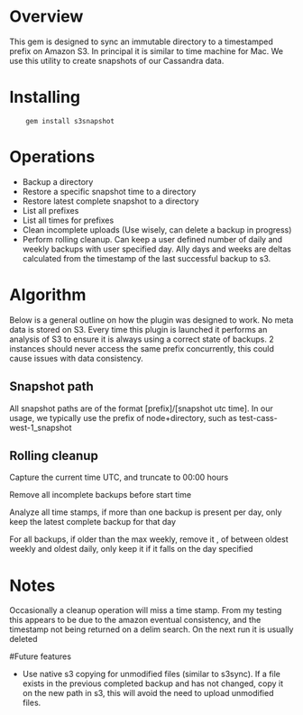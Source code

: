 # Overview

This gem is designed to sync an immutable directory to a timestamped prefix on Amazon S3.  In principal it is similar to time machine for Mac.  We use this utility to create snapshots of our Cassandra data.

# Installing

		gem install s3snapshot

# Operations

* Backup a directory
* Restore a specific snapshot time to a directory
* Restore latest complete snapshot to a directory
* List all prefixes
* List all times for prefixes
* Clean incomplete uploads (Use wisely, can delete a backup in progress)
* Perform rolling cleanup.  Can keep a user defined number of daily and weekly backups with user specified day.  Ally days and weeks are deltas calculated from the timestamp of the last successful backup to s3.

# Algorithm

Below is a general outline on how the plugin was designed to work.  No meta data is stored on S3.  Every time this plugin is launched it performs an analysis of S3 to ensure it is always using a correct state of backups.  2 instances should never access the same prefix concurrently, this could cause issues with data consistency.

## Snapshot path

All snapshot paths are of the format [prefix]/[snapshot utc time].  In our usage, we typically use the prefix of node+directory, such as test-cass-west-1_snapshot

## Rolling cleanup

Capture the current time UTC, and truncate to 00:00 hours

Remove all incomplete backups before start time

Analyze all time stamps, if more than one backup is present per day, only keep the latest complete backup for that day

For all backups, if older than the max weekly, remove it , of between oldest weekly and oldest daily, only keep it if it falls on the day specified


# Notes

Occasionally a cleanup operation will miss a time stamp.  From my testing this appears to be due to the amazon eventual consistency, and the timestamp not being returned on a delim search.  On the next run it is usually deleted

#Future features

* Use native s3 copying for unmodified files (similar to s3sync).  If a file exists in the previous completed backup and has not changed, copy it on the new path in s3, this will avoid the need to upload unmodified files.